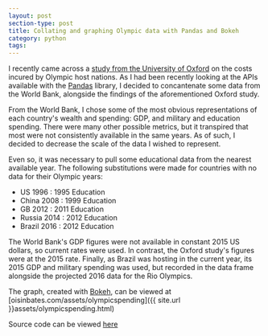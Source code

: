 ```yaml
---
layout: post
section-type: post
title: Collating and graphing Olympic data with Pandas and Bokeh
category: python 
tags: 
---
```


I recently came across a [study from the University of Oxford](http://ssrn.com/abstract=2804554) on the costs incured by Olympic host nations. 
As I had been recently looking at the APIs available with the [Pandas](http://pandas.pydata.org/) library, I decided to concantenate some data from the World Bank, alongside the findings of the aforementioned Oxford study.

From the World Bank, I chose some of the most obvious representations of each country's wealth and spending: GDP, and military and education spending. There were many other possible metrics, but it transpired that most were not consistently available in the same years. As of such, I decided to decrease the scale of the data I wished to represent.

Even so, it was necessary to pull some educational data from the nearest available year. The following substitutions were made for countries with no data for their Olympic years: 

* US 1996 : 1995 Education
* China 2008 : 1999 Education
* GB 2012 : 2011 Education
* Russia 2014 : 2012 Education
* Brazil 2016 : 2012 Education

The World Bank's GDP figures were not available in constant 2015 US dollars, so current rates were used. In contrast, the Oxford study's figures were at the 2015 rate. Finally, as Brazil was hosting in the current year, its 2015 GDP and military spending was used, but recorded in the data frame alongside the projected 2016 data for the Rio Olympics.



The graph, created with [Bokeh](http://bokeh.pydata.org/), can be viewed at [oisinbates.com/assets/olympicspending]({{ site.url }}assets/olympicspending.html)

Source code can be viewed [here](https://github.com/oisinBates/olympicSpendingPandasWorldBankAPI)